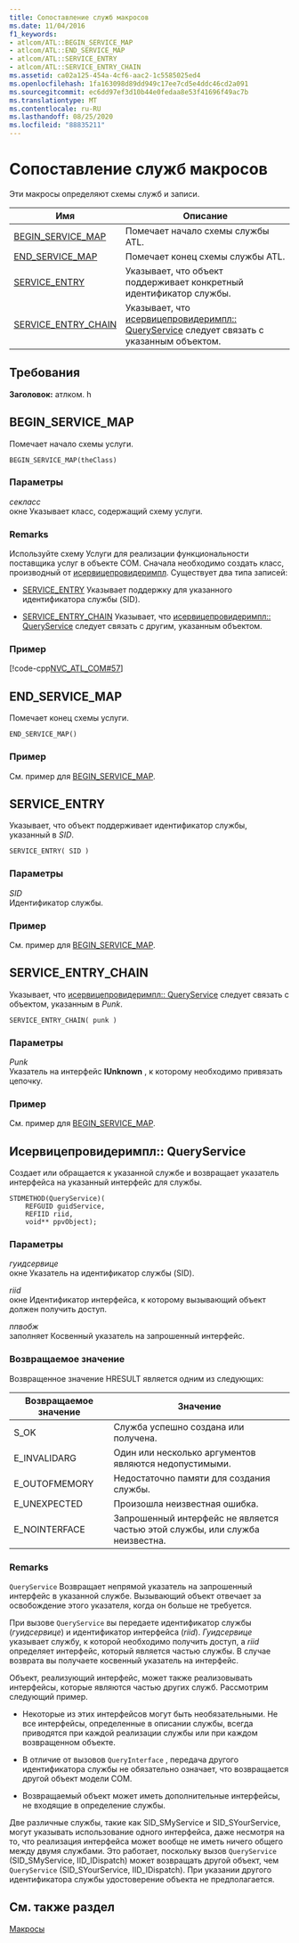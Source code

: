 ```yaml
---
title: Сопоставление служб макросов
ms.date: 11/04/2016
f1_keywords:
- atlcom/ATL::BEGIN_SERVICE_MAP
- atlcom/ATL::END_SERVICE_MAP
- atlcom/ATL::SERVICE_ENTRY
- atlcom/ATL::SERVICE_ENTRY_CHAIN
ms.assetid: ca02a125-454a-4cf6-aac2-1c5585025ed4
ms.openlocfilehash: 1fa163098d89dd949c17ee7cd5e4ddc46cd2a091
ms.sourcegitcommit: ec6dd97ef3d10b44e0fedaa8e53f41696f49ac7b
ms.translationtype: MT
ms.contentlocale: ru-RU
ms.lasthandoff: 08/25/2020
ms.locfileid: "88835211"
---
```

# <a name="service-map-macros"></a>Сопоставление служб макросов

Эти макросы определяют схемы служб и записи.

|Имя|Описание|
|-|-|
|[BEGIN_SERVICE_MAP](#begin_service_map)|Помечает начало схемы службы ATL.|
|[END_SERVICE_MAP](#end_service_map)|Помечает конец схемы службы ATL.|
|[SERVICE_ENTRY](#service_entry)|Указывает, что объект поддерживает конкретный идентификатор службы.|
|[SERVICE_ENTRY_CHAIN](#service_entry_chain)|Указывает, что [исервицепровидеримпл:: QueryService](#queryservice) следует связать с указанным объектом.|

## <a name="requirements"></a>Требования

**Заголовок:** атлком. h

## <a name="begin_service_map"></a><a name="begin_service_map"></a> BEGIN_SERVICE_MAP

Помечает начало схемы услуги.

```
BEGIN_SERVICE_MAP(theClass)
```

### <a name="parameters"></a>Параметры

*секласс*<br/>
окне Указывает класс, содержащий схему услуги.

### <a name="remarks"></a>Remarks

Используйте схему Услуги для реализации функциональности поставщика услуг в объекте COM. Сначала необходимо создать класс, производный от [исервицепровидеримпл](../../atl/reference/iserviceproviderimpl-class.md). Существует два типа записей:

- [SERVICE_ENTRY](#service_entry)   Указывает поддержку для указанного идентификатора службы (SID).

- [SERVICE_ENTRY_CHAIN](#service_entry_chain)   Указывает, что [исервицепровидеримпл:: QueryService](#queryservice) следует связать с другим, указанным объектом.

### <a name="example"></a>Пример

[!code-cpp[NVC_ATL_COM#57](../../atl/codesnippet/cpp/service-map-macros_1.h)]

## <a name="end_service_map"></a><a name="end_service_map"></a> END_SERVICE_MAP

Помечает конец схемы услуги.

```
END_SERVICE_MAP()
```

### <a name="example"></a>Пример

См. пример для [BEGIN_SERVICE_MAP](#begin_service_map).

## <a name="service_entry"></a><a name="service_entry"></a> SERVICE_ENTRY

Указывает, что объект поддерживает идентификатор службы, указанный в *SID*.

```
SERVICE_ENTRY( SID )
```

### <a name="parameters"></a>Параметры

*SID*<br/>
Идентификатор службы.

### <a name="example"></a>Пример

См. пример для [BEGIN_SERVICE_MAP](#begin_service_map).

## <a name="service_entry_chain"></a><a name="service_entry_chain"></a> SERVICE_ENTRY_CHAIN

Указывает, что [исервицепровидеримпл:: QueryService](#queryservice) следует связать с объектом, указанным в *Punk*.

```
SERVICE_ENTRY_CHAIN( punk )
```

### <a name="parameters"></a>Параметры

*Punk*<br/>
Указатель на интерфейс **IUnknown** , к которому необходимо привязать цепочку.

### <a name="example"></a>Пример

См. пример для [BEGIN_SERVICE_MAP](#begin_service_map).

## <a name="iserviceproviderimplqueryservice"></a><a name="queryservice"></a> Исервицепровидеримпл:: QueryService

Создает или обращается к указанной службе и возвращает указатель интерфейса на указанный интерфейс для службы.

```
STDMETHOD(QueryService)(
    REFGUID guidService,
    REFIID riid,
    void** ppvObject);
```

### <a name="parameters"></a>Параметры

*гуидсервице*<br/>
окне Указатель на идентификатор службы (SID).

*riid*<br/>
окне Идентификатор интерфейса, к которому вызывающий объект должен получить доступ.

*ппвобж*<br/>
заполняет Косвенный указатель на запрошенный интерфейс.

### <a name="return-value"></a>Возвращаемое значение

Возвращенное значение HRESULT является одним из следующих:

|Возвращаемое значение|Значение|
|------------------|-------------|
|S_OK|Служба успешно создана или получена.|
|E_INVALIDARG|Один или несколько аргументов являются недопустимыми.|
|E_OUTOFMEMORY|Недостаточно памяти для создания службы.|
|E_UNEXPECTED|Произошла неизвестная ошибка.|
|E_NOINTERFACE|Запрошенный интерфейс не является частью этой службы, или служба неизвестна.|

### <a name="remarks"></a>Remarks

`QueryService` Возвращает непрямой указатель на запрошенный интерфейс в указанной службе. Вызывающий объект отвечает за освобождение этого указателя, когда он больше не требуется.

При вызове `QueryService` вы передаете идентификатор службы (*гуидсервице*) и идентификатор интерфейса (*riid*). *Гуидсервице* указывает службу, к которой необходимо получить доступ, а *riid* определяет интерфейс, который является частью службы. В случае возврата вы получаете косвенный указатель на интерфейс.

Объект, реализующий интерфейс, может также реализовывать интерфейсы, которые являются частью других служб. Рассмотрим следующий пример.

- Некоторые из этих интерфейсов могут быть необязательными. Не все интерфейсы, определенные в описании службы, всегда приводятся при каждой реализации службы или при каждом возвращенном объекте.

- В отличие от вызовов `QueryInterface` , передача другого идентификатора службы не обязательно означает, что возвращается другой объект модели COM.

- Возвращаемый объект может иметь дополнительные интерфейсы, не входящие в определение службы.

Две различные службы, такие как SID_SMyService и SID_SYourService, могут указывать использование одного интерфейса, даже несмотря на то, что реализация интерфейса может вообще не иметь ничего общего между двумя службами. Это работает, поскольку вызов `QueryService` (SID_SMyService, IID_IDispatch) может возвращать другой объект, чем `QueryService` (SID_SYourService, IID_IDispatch). При указании другого идентификатора службы удостоверение объекта не предполагается.

## <a name="see-also"></a>См. также раздел

[Макросы](../../atl/reference/atl-macros.md)
